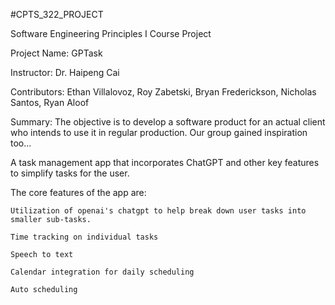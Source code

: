 #CPTS_322_PROJECT

Software Engineering Principles I Course Project

Project Name: GPTask

Instructor: Dr. Haipeng Cai

Contributors: Ethan Villalovoz, Roy Zabetski, Bryan Frederickson, Nicholas Santos, Ryan Aloof

Summary: The objective is to develop a software product for an actual client who intends to use it in regular production. Our group gained inspiration too...

A task management app that incorporates ChatGPT and other key features to simplify tasks for the user.

The core features of the app are:

    Utilization of openai's chatgpt to help break down user tasks into smaller sub-tasks.

    Time tracking on individual tasks

    Speech to text

    Calendar integration for daily scheduling

    Auto scheduling

